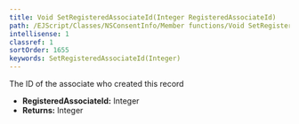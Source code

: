 ```yaml
---
title: Void SetRegisteredAssociateId(Integer RegisteredAssociateId)
path: /EJScript/Classes/NSConsentInfo/Member functions/Void SetRegisteredAssociateId(Integer p_0)
intellisense: 1
classref: 1
sortOrder: 1655
keywords: SetRegisteredAssociateId(Integer)
---
```



The ID of the associate who created this record



* **RegisteredAssociateId:** Integer
* **Returns:** Integer



